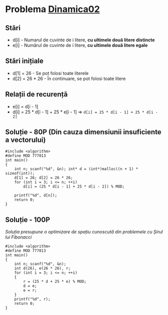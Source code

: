 # Problema [Dinamica02](https://www.pbinfo.ro/probleme/2260/dinamica02)

## Stări
- d[i] - Numarul de cuvinte de i litere, <b>cu ultimele două litere distincte</b>
- e[i] - Numărul de cuvinte de i litere, <b>cu ultimele două litere egale</b>

## Stări inițiale
- d[1] = 26 - Se pot folosi toate literele
- d[2] = 26 * 26 - În continuare, se pot folosi toate litere

## Relații de recurență
- e[i] = d[i - 1]
- d[i] = 25 * d[i - 1] + 25 * e[i - 1] => `d[i] = 25 * d[i - 1] + 25 * d[i - 2]`

## Soluție - 80P (Din cauza dimensiunii insuficiente a vectorului)
```
#include <algorithm>
#define MOD 777013
int main()
{
	int n; scanf("%d", &n); int* d = (int*)malloc((n + 1) * sizeof(int));
	d[1] = 26; d[2] = 26 * 26;
	for (int i = 3; i <= n; ++i)
		d[i] = (25 * d[i - 1] + 25 * d[i - 2]) % MOD;

	printf("%d", d[n]);
	return 0;
}
```

## Soluție - 100P
<i>Soluția presupune o optimizare de spațiu cunoscută din problemele cu Șirul lui Fibonacci</i>
```
#include <algorithm>
#define MOD 777013
int main()
{
	int n; scanf("%d", &n);
	int d(26), e(26 * 26), r;
	for (int i = 3; i <= n; ++i)
	{
		r = (25 * d + 25 * e) % MOD;
		d = e;
		e = r;
	}
	printf("%d", r);
	return 0;
}
```
